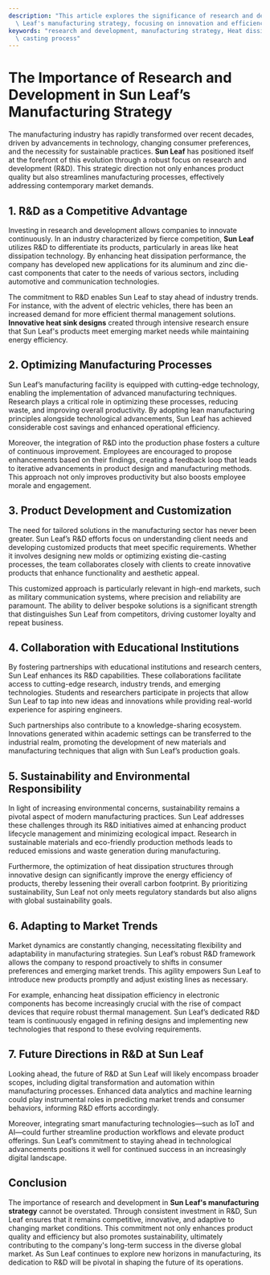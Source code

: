 ```yaml
---
description: "This article explores the significance of research and development in advancing Sun\
  \ Leaf's manufacturing strategy, focusing on innovation and efficiency."
keywords: "research and development, manufacturing strategy, Heat dissipation performance, Die\
  \ casting process"
---
```

# The Importance of Research and Development in Sun Leaf’s Manufacturing Strategy

The manufacturing industry has rapidly transformed over recent decades, driven by advancements in technology, changing consumer preferences, and the necessity for sustainable practices. **Sun Leaf** has positioned itself at the forefront of this evolution through a robust focus on research and development (R&D). This strategic direction not only enhances product quality but also streamlines manufacturing processes, effectively addressing contemporary market demands.

## 1. R&D as a Competitive Advantage

Investing in research and development allows companies to innovate continuously. In an industry characterized by fierce competition, **Sun Leaf** utilizes R&D to differentiate its products, particularly in areas like heat dissipation technology. By enhancing heat dissipation performance, the company has developed new applications for its aluminum and zinc die-cast components that cater to the needs of various sectors, including automotive and communication technologies.

The commitment to R&D enables Sun Leaf to stay ahead of industry trends. For instance, with the advent of electric vehicles, there has been an increased demand for more efficient thermal management solutions. **Innovative heat sink designs** created through intensive research ensure that Sun Leaf's products meet emerging market needs while maintaining energy efficiency.

## 2. Optimizing Manufacturing Processes

Sun Leaf’s manufacturing facility is equipped with cutting-edge technology, enabling the implementation of advanced manufacturing techniques. Research plays a critical role in optimizing these processes, reducing waste, and improving overall productivity. By adopting lean manufacturing principles alongside technological advancements, Sun Leaf has achieved considerable cost savings and enhanced operational efficiency.

Moreover, the integration of R&D into the production phase fosters a culture of continuous improvement. Employees are encouraged to propose enhancements based on their findings, creating a feedback loop that leads to iterative advancements in product design and manufacturing methods. This approach not only improves productivity but also boosts employee morale and engagement.

## 3. Product Development and Customization

The need for tailored solutions in the manufacturing sector has never been greater. Sun Leaf’s R&D efforts focus on understanding client needs and developing customized products that meet specific requirements. Whether it involves designing new molds or optimizing existing die-casting processes, the team collaborates closely with clients to create innovative products that enhance functionality and aesthetic appeal.

This customized approach is particularly relevant in high-end markets, such as military communication systems, where precision and reliability are paramount. The ability to deliver bespoke solutions is a significant strength that distinguishes Sun Leaf from competitors, driving customer loyalty and repeat business.

## 4. Collaboration with Educational Institutions

By fostering partnerships with educational institutions and research centers, Sun Leaf enhances its R&D capabilities. These collaborations facilitate access to cutting-edge research, industry trends, and emerging technologies. Students and researchers participate in projects that allow Sun Leaf to tap into new ideas and innovations while providing real-world experience for aspiring engineers.

Such partnerships also contribute to a knowledge-sharing ecosystem. Innovations generated within academic settings can be transferred to the industrial realm, promoting the development of new materials and manufacturing techniques that align with Sun Leaf’s production goals.

## 5. Sustainability and Environmental Responsibility

In light of increasing environmental concerns, sustainability remains a pivotal aspect of modern manufacturing practices. Sun Leaf addresses these challenges through its R&D initiatives aimed at enhancing product lifecycle management and minimizing ecological impact. Research in sustainable materials and eco-friendly production methods leads to reduced emissions and waste generation during manufacturing.

Furthermore, the optimization of heat dissipation structures through innovative design can significantly improve the energy efficiency of products, thereby lessening their overall carbon footprint. By prioritizing sustainability, Sun Leaf not only meets regulatory standards but also aligns with global sustainability goals.

## 6. Adapting to Market Trends

Market dynamics are constantly changing, necessitating flexibility and adaptability in manufacturing strategies. Sun Leaf’s robust R&D framework allows the company to respond proactively to shifts in consumer preferences and emerging market trends. This agility empowers Sun Leaf to introduce new products promptly and adjust existing lines as necessary.

For example, enhancing heat dissipation efficiency in electronic components has become increasingly crucial with the rise of compact devices that require robust thermal management. Sun Leaf’s dedicated R&D team is continuously engaged in refining designs and implementing new technologies that respond to these evolving requirements.

## 7. Future Directions in R&D at Sun Leaf

Looking ahead, the future of R&D at Sun Leaf will likely encompass broader scopes, including digital transformation and automation within manufacturing processes. Enhanced data analytics and machine learning could play instrumental roles in predicting market trends and consumer behaviors, informing R&D efforts accordingly.

Moreover, integrating smart manufacturing technologies—such as IoT and AI—could further streamline production workflows and elevate product offerings. Sun Leaf’s commitment to staying ahead in technological advancements positions it well for continued success in an increasingly digital landscape.

## Conclusion

The importance of research and development in **Sun Leaf's manufacturing strategy** cannot be overstated. Through consistent investment in R&D, Sun Leaf ensures that it remains competitive, innovative, and adaptive to changing market conditions. This commitment not only enhances product quality and efficiency but also promotes sustainability, ultimately contributing to the company's long-term success in the diverse global market. As Sun Leaf continues to explore new horizons in manufacturing, its dedication to R&D will be pivotal in shaping the future of its operations.
